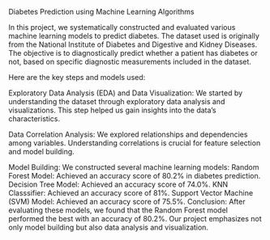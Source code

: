 Diabetes Prediction using Machine Learning Algorithms

In this project, we systematically constructed and evaluated various machine learning models to predict diabetes. The dataset used is originally from the National Institute of Diabetes and Digestive and Kidney Diseases. The objective is to diagnostically predict whether a patient has diabetes or not, based on specific diagnostic measurements included in the dataset.

Here are the key steps and models used:

Exploratory Data Analysis (EDA) and Data Visualization:
We started by understanding the dataset through exploratory data analysis and visualizations.
This step helped us gain insights into the data’s characteristics.

Data Correlation Analysis:
We explored relationships and dependencies among variables.
Understanding correlations is crucial for feature selection and model building.

Model Building:
We constructed several machine learning models:
Random Forest Model: Achieved an accuracy score of 80.2% in diabetes prediction.
Decision Tree Model: Achieved an accuracy score of 74.0%.
KNN Classsifier: Achieved an accuracy score of 81%.
Support Vector Machine (SVM) Model: Achieved an accuracy score of 75.5%.
Conclusion:
After evaluating these models, we found that the Random Forest model performed the best with an accuracy of 80.2%.
Our project emphasizes not only model building but also data analysis and visualization.
